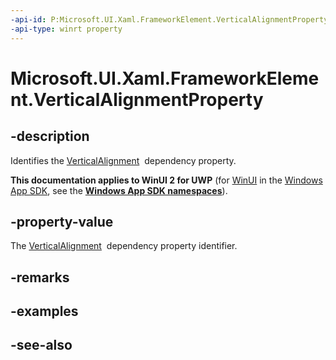 ```yaml
---
-api-id: P:Microsoft.UI.Xaml.FrameworkElement.VerticalAlignmentProperty
-api-type: winrt property
---
```


<!-- Property syntax
public Windows.UI.Xaml.DependencyProperty VerticalAlignmentProperty { get; }
-->

# Microsoft.UI.Xaml.FrameworkElement.VerticalAlignmentProperty

## -description
Identifies the [VerticalAlignment](frameworkelement_verticalalignment.md)  dependency property.

**This documentation applies to WinUI 2 for UWP** (for [WinUI](/windows/apps/winui/winui3/) in the [Windows App SDK](/windows/apps/windows-app-sdk/), see the **[Windows App SDK namespaces](/windows/windows-app-sdk/api/winrt/)**).

## -property-value
The [VerticalAlignment](frameworkelement_verticalalignment.md)  dependency property identifier.

## -remarks

## -examples

## -see-also
